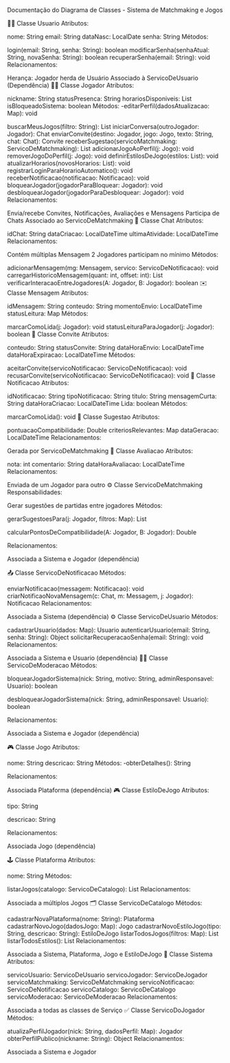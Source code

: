 Documentação do Diagrama de Classes - Sistema de Matchmaking e Jogos

🧍‍♂️ Classe Usuario
Atributos:

nome: String
email: String
dataNasc: LocalDate
senha: String
Métodos:

login(email: String, senha: String): boolean
modificarSenha(senhaAtual: String, novaSenha: String): boolean
recuperarSenha(email: String): void
Relacionamentos:

Herança: Jogador herda de Usuário
Associado à ServicoDeUsuario (Dependência)
🧑‍💻 Classe Jogador
Atributos:

nickname: String
statusPresenca: String
horariosDisponiveis: List
isBloqueadoSistema: boolean
Métodos: -editarPerfil(dadosAtualizacao: Map): void

buscarMeusJogos(filtro: String): List
iniciarConversa(outroJogador: Jogador): Chat
enviarConvite(destino: Jogador, jogo: Jogo, texto: String, chat: Chat): Convite
receberSugestao(servicoMatchmaking: ServicoDeMatchmaking): List
adicionarJogoAoPerfil(j: Jogo): void
removerJogoDoPerfil(j: Jogo): void
definirEstilosDeJogo(estilos: List): void
atualizarHorarios(novosHorarios: List): void
registrarLoginParaHorarioAutomatico(): void
receberNotificacao(notificacao: Notificacao): void
bloquearJogador(jogadorParaBloquear: Jogador): void
desbloquearJogador(jogadorParaDesbloquear: Jogador): void
Relacionamentos:

Envia/recebe Convites, Notificações, Avaliações e Mensagens
Participa de Chats
Associado ao ServicoDeMatchmaking
💬 Classe Chat
Atributos:

idChat: String
dataCriacao: LocalDateTime
ultimaAtividade: LocalDateTime
Relacionamentos:

Contém múltiplas Mensagem
2 Jogadores participam no mínimo
Métodos:

adicionarMensagem(mg: Mensagem, servico: ServicoDeNotificacao): void
carregarHistoricoMensagem(quant: int, offset: int): List
verificarInteracaoEntreJogadores(A: Jogador, B: Jogador): boolean
✉️ Classe Mensagem
Atributos:

idMensagem: String
conteudo: String
momentoEnvio: LocalDateTime
statusLeitura: Map
Métodos:

marcarComoLida(j: Jogador): void
statusLeituraParaJogador(j: Jogador): boolean
🤝 Classe Convite
Atributos:

conteudo: String
statusConvite: String
dataHoraEnvio: LocalDateTime
dataHoraExpiracao: LocalDateTime
Métodos:

aceitarConvite(servicoNotificacao: ServicoDeNotificacao): void
recusarConvite(servicoNotificacao: ServicoDeNotificacao): void
📩 Classe Notificacao
Atributos:

idNotificacao: String
tipoNotificacao: String
titulo: String
mensagemCurta: String
dataHoraCriacao: LocalDateTime
Lida: boolean
Métodos:

marcarComoLida(): void
🌟 Classe Sugestao
Atributos:

pontuacaoCompatibilidade: Double
criteriosRelevantes: Map
dataGeracao: LocalDateTime
Relacionamentos:

Gerada por ServicoDeMatchmaking
🌟 Classe Avaliacao
Atributos:

nota: int
comentario: String
dataHoraAvaliacao: LocalDateTime
Relacionamentos:

Enviada de um Jogador para outro
⚙️ Classe ServicoDeMatchmaking
Responsabilidades:

Gerar sugestões de partidas entre jogadores
Métodos:

gerarSugestoesPara(j: Jogador, filtros: Map): List

calcularPontosDeCompatibilidade(A: Jogador, B: Jogador): Double

Relacionamentos:

Associada a Sistema e Jogador (dependência)

📤 Classe ServicoDeNotificacao
Métodos:

enviarNotificacao(messagem: Notificacao): void
criarNotificaoNovaMensagem(c: Chat, m: Messagem, j: Jogador): Notificacao
Relacionamentos:

Associada a Sistema (dependência)
⚙️ Classe ServicoDeUsuario
Métodos:

cadastrarUsuario(dados: Map): Usuario
autenticarUsuario(email: String, senha: String): Object
solicitarRecuperacaoSenha(email: String): void
Relacionamentos:

Associada a Sistema e Usuario (dependência)
👮‍♀️ Classe ServicoDeModeracao
Métodos:

bloquearJogadorSistema(nick: String, motivo: String, adminResponsavel: Usuario): boolean

desbloquearJogadorSistema(nick: String, adminResponsavel: Usuario): boolean

Relacionamentos:

Associada a Sistema e Jogador (dependência)

🎮 Classe Jogo
Atributos:

nome: String
descricao: String
Métodos: -obterDetalhes(): String

Relacionamentos:

Associada Plataforma (dependência)
🎮 Classe EstiloDeJogo
Atributos:

tipo: String

descricao: String

Relacionamentos:

Associada Jogo (dependência)

🕹️ Classe Plataforma
Atributos:

nome: String
Métodos:

listarJogos(catalogo: ServicoDeCatalogo): List
Relacionamentos:

Associada a múltiplos Jogos
🗂️ Classe ServicoDeCatalogo
Métodos:

cadastrarNovaPlataforma(nome: String): Plataforma
cadastrarNovoJogo(dadosJogo: Map): Jogo
cadastrarNovoEstiloJogo(tipo: String, descricao: String): EstiloDeJogo
listarTodosJogos(filtros: Map): List
listarTodosEstilos(): List
Relacionamentos:

Associada a Sistema, Plataforma, Jogo e EstiloDeJogo
🧠 Classe Sistema
Atributos:

servicoUsuario: ServicoDeUsuario
servicoJogador: ServicoDeJogador
servicoMatchmaking: ServicoDeMatchmaking
servicoNotificacao: ServicoDeNotificacao
servicoCatalogo: ServicoDeCatalogo
servicoModeracao: ServicoDeModeracao
Relacionamentos:

Associada a todas as classes de Serviço
✅ Classe ServicoDoJogador
Métodos:

atualizaPerfilJogador(nick: String, dadosPerfil: Map): Jogador
obterPerfilPublico(nickname: String): Object
Relacionamentos:

Associada a Sistema e Jogador

